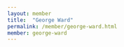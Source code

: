 ```yaml
---
layout: member
title:  "George Ward"
permalink: /member/george-ward.html
member: george-ward
---
```


